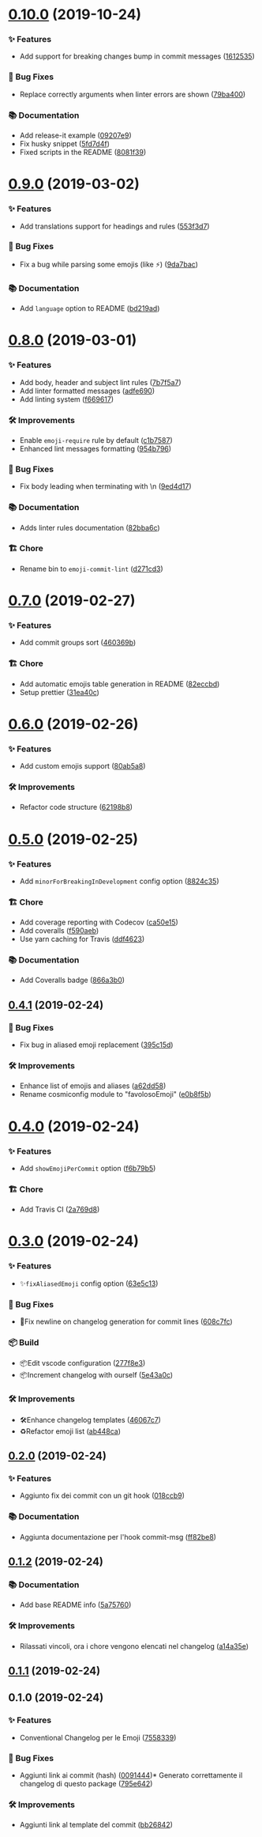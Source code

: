 # [0.10.0](https://github.com/favoloso/conventional-changelog-emoji/compare/v0.9.0...v0.10.0) (2019-10-24)

### ✨ Features

- Add support for breaking changes bump in commit messages ([1612535](https://github.com/favoloso/conventional-changelog-emoji/commit/1612535))

### 🐛 Bug Fixes

- Replace correctly arguments when linter errors are shown ([79ba400](https://github.com/favoloso/conventional-changelog-emoji/commit/79ba400))

### 📚 Documentation

- Add release-it example ([09207e9](https://github.com/favoloso/conventional-changelog-emoji/commit/09207e9))
- Fix husky snippet ([5fd7d4f](https://github.com/favoloso/conventional-changelog-emoji/commit/5fd7d4f))
- Fixed scripts in the README ([8081f39](https://github.com/favoloso/conventional-changelog-emoji/commit/8081f39))

# [0.9.0](https://github.com/favoloso/conventional-changelog-emoji/compare/v0.8.0...v0.9.0) (2019-03-02)

### ✨ Features

- Add translations support for headings and rules ([553f3d7](https://github.com/favoloso/conventional-changelog-emoji/commit/553f3d7))

### 🐛 Bug Fixes

- Fix a bug while parsing some emojis (like ⚡️) ([9da7bac](https://github.com/favoloso/conventional-changelog-emoji/commit/9da7bac))

### 📚 Documentation

- Add `language` option to README ([bd219ad](https://github.com/favoloso/conventional-changelog-emoji/commit/bd219ad))

# [0.8.0](https://github.com/favoloso/conventional-changelog-emoji/compare/v0.7.0...v0.8.0) (2019-03-01)

### ✨ Features

- Add body, header and subject lint rules ([7b7f5a7](https://github.com/favoloso/conventional-changelog-emoji/commit/7b7f5a7))
- Add linter formatted messages ([adfe690](https://github.com/favoloso/conventional-changelog-emoji/commit/adfe690))
- Add linting system ([f669617](https://github.com/favoloso/conventional-changelog-emoji/commit/f669617))

### 🛠 Improvements

- Enable `emoji-require` rule by default ([c1b7587](https://github.com/favoloso/conventional-changelog-emoji/commit/c1b7587))
- Enhanced lint messages formatting ([954b796](https://github.com/favoloso/conventional-changelog-emoji/commit/954b796))

### 🐛 Bug Fixes

- Fix body leading when terminating with \n ([9ed4d17](https://github.com/favoloso/conventional-changelog-emoji/commit/9ed4d17))

### 📚 Documentation

- Adds linter rules documentation ([82bba6c](https://github.com/favoloso/conventional-changelog-emoji/commit/82bba6c))

### 🏗 Chore

- Rename bin to `emoji-commit-lint` ([d271cd3](https://github.com/favoloso/conventional-changelog-emoji/commit/d271cd3))

# [0.7.0](https://github.com/favoloso/conventional-changelog-emoji/compare/v0.6.0...v0.7.0) (2019-02-27)

### ✨ Features

- Add commit groups sort ([460369b](https://github.com/favoloso/conventional-changelog-emoji/commit/460369b))

### 🏗 Chore

- Add automatic emojis table generation in README ([82eccbd](https://github.com/favoloso/conventional-changelog-emoji/commit/82eccbd))
- Setup prettier ([31ea40c](https://github.com/favoloso/conventional-changelog-emoji/commit/31ea40c))

# [0.6.0](https://github.com/favoloso/conventional-changelog-emoji/compare/v0.5.0...v0.6.0) (2019-02-26)

### ✨ Features

- Add custom emojis support ([80ab5a8](https://github.com/favoloso/conventional-changelog-emoji/commit/80ab5a8))

### 🛠 Improvements

- Refactor code structure ([62198b8](https://github.com/favoloso/conventional-changelog-emoji/commit/62198b8))

# [0.5.0](https://github.com/favoloso/conventional-changelog-emoji/compare/v0.4.1...v0.5.0) (2019-02-25)

### ✨ Features

- Add `minorForBreakingInDevelopment` config option ([8824c35](https://github.com/favoloso/conventional-changelog-emoji/commit/8824c35))

### 🏗 Chore

- Add coverage reporting with Codecov ([ca50e15](https://github.com/favoloso/conventional-changelog-emoji/commit/ca50e15))
- Add coveralls ([f590aeb](https://github.com/favoloso/conventional-changelog-emoji/commit/f590aeb))
- Use yarn caching for Travis ([ddf4623](https://github.com/favoloso/conventional-changelog-emoji/commit/ddf4623))

### 📚 Documentation

- Add Coveralls badge ([866a3b0](https://github.com/favoloso/conventional-changelog-emoji/commit/866a3b0))

## [0.4.1](https://github.com/favoloso/conventional-changelog-emoji/compare/v0.4.0...v0.4.1) (2019-02-24)

### 🐛 Bug Fixes

- Fix bug in aliased emoji replacement ([395c15d](https://github.com/favoloso/conventional-changelog-emoji/commit/395c15d))

### 🛠 Improvements

- Enhance list of emojis and aliases ([a62dd58](https://github.com/favoloso/conventional-changelog-emoji/commit/a62dd58))
- Rename cosmiconfig module to "favolosoEmoji" ([e0b8f5b](https://github.com/favoloso/conventional-changelog-emoji/commit/e0b8f5b))

# [0.4.0](https://github.com/favoloso/conventional-changelog-emoji/compare/v0.3.0...v0.4.0) (2019-02-24)

### ✨ Features

- Add `showEmojiPerCommit` option ([f6b79b5](https://github.com/favoloso/conventional-changelog-emoji/commit/f6b79b5))

### 🏗 Chore

- Add Travis CI ([2a769d8](https://github.com/favoloso/conventional-changelog-emoji/commit/2a769d8))

# [0.3.0](https://github.com/favoloso/conventional-changelog-emoji/compare/v0.2.0...v0.3.0) (2019-02-24)

### ✨ Features

- ✨`fixAliasedEmoji` config option ([63e5c13](https://github.com/favoloso/conventional-changelog-emoji/commit/63e5c13))

### 🐛 Bug Fixes

- 🐛Fix newline on changelog generation for commit lines ([608c7fc](https://github.com/favoloso/conventional-changelog-emoji/commit/608c7fc))

### 📦 Build

- 📦Edit vscode configuration ([277f8e3](https://github.com/favoloso/conventional-changelog-emoji/commit/277f8e3))
- 📦Increment changelog with ourself ([5e43a0c](https://github.com/favoloso/conventional-changelog-emoji/commit/5e43a0c))

### 🛠 Improvements

- 🛠Enhance changelog templates ([46067c7](https://github.com/favoloso/conventional-changelog-emoji/commit/46067c7))
- ♻️Refactor emoji list ([ab448ca](https://github.com/favoloso/conventional-changelog-emoji/commit/ab448ca))

## [0.2.0](https://github.com/favoloso/conventional-changelog-emoji/compare/v0.1.2...v0.2.0) (2019-02-24)

### ✨ Features

- Aggiunto fix dei commit con un git hook ([018ccb9](https://github.com/favoloso/conventional-changelog-emoji/commit/018ccb9))

### 📚 Documentation

- Aggiunta documentazione per l'hook commit-msg ([ff82be8](https://github.com/favoloso/conventional-changelog-emoji/commit/ff82be8))

## [0.1.2](https://github.com/favoloso/conventional-changelog-emoji/compare/v0.1.1...v0.1.2) (2019-02-24)

### 📚 Documentation

- Add base README info ([5a75760](https://github.com/favoloso/conventional-changelog-emoji/commit/5a75760))

### 🛠 Improvements

- Rilassati vincoli, ora i chore vengono elencati nel changelog ([a14a35e](https://github.com/favoloso/conventional-changelog-emoji/commit/a14a35e))

## [0.1.1](https://github.com/favoloso/conventional-changelog-emoji/compare/v0.1.0...v0.1.1) (2019-02-24)

## 0.1.0 (2019-02-24)

### ✨ Features

- Conventional Changelog per le Emoji ([7558339](https://github.com/favoloso/conventional-changelog-emoji/commit/7558339))

### 🐛 Bug Fixes

- Aggiunti link ai commit (hash) ([0091444](https://github.com/favoloso/conventional-changelog-emoji/commit/0091444))\* Generato correttamente il changelog di questo package ([795e642](https://github.com/favoloso/conventional-changelog-emoji/commit/795e642))

### 🛠 Improvements

- Aggiunti link al template del commit ([bb26842](https://github.com/favoloso/conventional-changelog-emoji/commit/bb26842))
